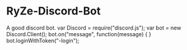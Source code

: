 # RyZe-Discord-Bot
A good discord bot.
var Discord = require("discord.js");
var bot = new Discord.Client();
bot.on("message", function(message) { }
bot.loginWithToken("-login");
